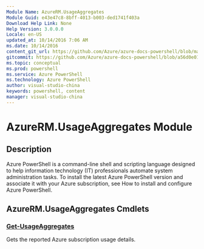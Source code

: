 ```yaml
---
Module Name: AzureRM.UsageAggregates
Module Guid: e43e47c8-8bff-4013-b003-ded1741f403a
Download Help Link: None
Help Version: 3.0.0.0
Locale: en-US
updated_at: 10/14/2016 7:06 AM
ms.date: 10/14/2016
content_git_url: https://github.com/Azure/azure-docs-powershell/blob/master/azureps-cmdlets-docs/ResourceManager/AzureRM.UsageAggregates/v2.0/CmdletMDs/AzureRM.UsageAggregates.md
gitcommit: https://github.com/Azure/azure-docs-powershell/blob/a56d0e01e65c2c33aa2af13dd29addc94ead6e88/azureps-cmdlets-docs/ResourceManager/AzureRM.UsageAggregates/v2.0/CmdletMDs/AzureRM.UsageAggregates.md
ms.topic: conceptual
ms.prod: powershell
ms.service: Azure PowerShell
ms.technology: Azure PowerShell
author: visual-studio-china
keywords: powershell, content
manager: visual-studio-china
---
```


# AzureRM.UsageAggregates Module
## Description
Azure PowerShell is a command-line shell and scripting language designed to help information technology (IT) professionals automate system administration tasks. To install the latest Azure PowerShell version and associate it with your Azure subscription, see How to install and configure Azure PowerShell.

## AzureRM.UsageAggregates Cmdlets
### [Get-UsageAggregates](Get-UsageAggregates.md)
Gets the reported Azure subscription usage details.




